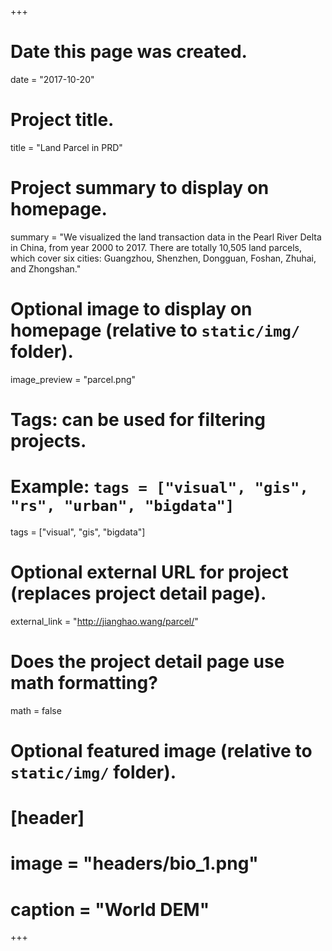 +++
# Date this page was created.
date = "2017-10-20"

# Project title.
title = "Land Parcel in PRD"

# Project summary to display on homepage.
summary = "We visualized the land transaction data in the Pearl River Delta in China, from year 2000 to 2017. There are totally 10,505 land parcels, which cover six cities: Guangzhou, Shenzhen, Dongguan, Foshan, Zhuhai, and Zhongshan."

# Optional image to display on homepage (relative to `static/img/` folder).
image_preview = "parcel.png"

# Tags: can be used for filtering projects.
# Example: `tags = ["visual", "gis", "rs", "urban", "bigdata"]`
tags = ["visual", "gis", "bigdata"]

# Optional external URL for project (replaces project detail page).
external_link = "http://jianghao.wang/parcel/"

# Does the project detail page use math formatting?
math = false

# Optional featured image (relative to `static/img/` folder).
# [header]
# image = "headers/bio_1.png"
# caption = "World DEM"

+++

